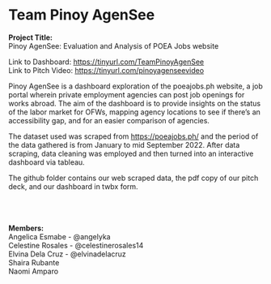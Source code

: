 <h1> Team Pinoy AgenSee </h1>

<b>Project Title: </b><br>
Pinoy AgenSee: Evaluation and Analysis of POEA Jobs website
 
Link to Dashboard: https://tinyurl.com/TeamPinoyAgenSee
<br>
Link to Pitch Video: https://tinyurl.com/pinoyagenseevideo

Pinoy AgenSee is a dashboard exploration of the poeajobs.ph website, a job portal wherein private employment agencies can post job openings for works abroad. The aim of the dashboard is to provide insights on the status of the labor market for OFWs, mapping agency locations to see if there’s an accessibility gap, and for an easier comparison of agencies.

The dataset used was scraped from https://poeajobs.ph/ and the period of the data gathered is from January to mid September 2022. After data scraping, data cleaning was employed and then turned into an interactive dashboard via tableau. 

The github folder contains our web scraped data, the pdf copy of our pitch deck, and our dashboard in twbx form.


<br>
<br>
<br>
<b>Members:</b><br>
Angelica Esmabe - @angelyka<br>
Celestine Rosales - @celestinerosales14<br>
Elvina Dela Cruz - @elvinadelacruz<br>
Shaira Rubante<br>
Naomi Amparo<br>
